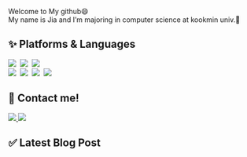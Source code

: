 <div align=start>
  <p> Welcome to My github😄 <br>My name is Jia and I’m majoring in computer science at kookmin univ.🏫</p>
</div>

## ✨ Platforms & Languages
<img src="https://img.shields.io/badge/Java-007396?style=flat&logo=Conda-Forge&logoColor=white" />&nbsp;
<img src="https://img.shields.io/badge/python-3776AB?style=flat&logo=python&logoColor=white" />&nbsp;
<img src="https://img.shields.io/badge/Dart-0175C2?style=flat&logo=Dart&logoColor=white" />&nbsp;
<br>
<img src="https://img.shields.io/badge/Spring-6DB33F?style=flat&logo=Spring&logoColor=green" />&nbsp;
<img src="https://img.shields.io/badge/Django-092E20?style=flat&logo=Django&logoColor=white" />&nbsp;
<img src="https://img.shields.io/badge/Flutter-02569B?style=flat&logo=Flutter&logoColor=white" />&nbsp;
<img src="https://img.shields.io/badge/MySQL-4479A1?style=flat&logo=MySQL&logoColor=white" />

## 💬 Contact me!
<div align=start>
	<a href="https://star-peanuts.tistory.com">
		<img src="https://img.shields.io/badge/Blog-FF9800?style=flat&logo=Blogger&logoColor=white" />
	</a>
	<a href="mailto:jia5232@kookmin.ac.kr">
		<img src="https://img.shields.io/badge/Mail-30B980?style=flat&logo=Gmail&logoColor=white" />
	</a>
	<br>
</div>

## ✅ Latest Blog Post

<!-- BLOG-POST-LIST:START -->
<!-- BLOG-POST-LIST:END -->
